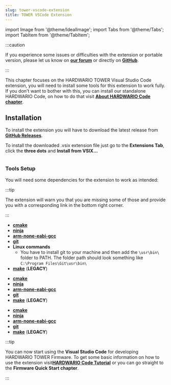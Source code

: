 ```yaml
---
slug: tower-vscode-extension
title: TOWER VSCode Extension
---
```

import Image from '@theme/IdealImage';
import Tabs from '@theme/Tabs';
import TabItem from '@theme/TabItem';

:::caution

If you experience some issues or difficulties with the extension or portable version, please let us know on [**our forum**](https://forum.hardwario.com/) or directly on [**GitHub**](https://github.com/hardwario/hardwario-tower-vscode-extension/issues).

:::

This chapter focuses on the HARDWARIO TOWER Visual Studio Code extension, you will need to install some tools for this extension to work fully. If you don't want to bother with this, you can install our standalone HARDWARIO Code, on how to do that visit [**About HARDWARIO Code chapter**](./about-hardwario-code.md).

## Installation

To install the extension you will have to download the latest release from [**GitHub Releases**](https://github.com/hardwario/hardwario-tower-vscode-extension/releases).

To install the downloaded .vsix extension file just go to the **Extensions Tab**, click the **three dots** and **Install from VSIX...**

<div class="container">
  <div class="row">
    <div class="col col--8">
      <div><Image img={require('./extension-install-guide.png')}/></div>
    </div>
    <div class="col col--2">
    </div>
  </div>
</div>

### Tools Setup

You will need some dependencies for the extension to work as intended:

:::tip

The extension will warn you that you are missing some of those and provide you with a corresponding link in the bottom right corner.

:::

<Tabs groupId="operating-system">
<TabItem value="windows" label="Windows" default>

- [**cmake**](https://cmake.org/install/)
- [**ninja**](https://github.com/ninja-build/ninja/releases)
- [**arm-none-eabi-gcc**](https://mynewt.apache.org/latest/get_started/native_install/cross_tools.html#installing-the-arm-toolchain-for-windows)
- [**git**](https://git-scm.com/book/en/v2/Getting-Started-Installing-Git)
- **Linux commands**
  - You have to install git to your machine and then add the `\usr\bin\` folder to PATH. The folder path should look something like `C:\Program Files\Git\usr\bin\`
- [**make**](https://www.technewstoday.com/install-and-use-make-in-windows/) (**LEGACY**)

</TabItem>
<TabItem value="linux" label="Linux">

- [**cmake**](https://cmake.org/install/)
- [**ninja**](https://github.com/ninja-build/ninja/releases)
- [**arm-none-eabi-gcc**](https://mynewt.apache.org/latest/get_started/native_install/cross_tools.html#installing-the-arm-toolchain-for-linux)
- [**git**](https://git-scm.com/book/en/v2/Getting-Started-Installing-Git)
- [**make**](https://linuxhint.com/install-make-ubuntu/) (**LEGACY**)

</TabItem>
<TabItem value="macOS" label="macOS">

- [**cmake**](https://cmake.org/install/)
- [**ninja**](https://github.com/ninja-build/ninja/releases)
- [**arm-none-eabi-gcc**](https://mynewt.apache.org/latest/get_started/native_install/cross_tools.html#installing-the-arm-toolchain-for-mac-os-x)
- [**git**](https://git-scm.com/book/en/v2/Getting-Started-Installing-Git)
- [**make**](https://formulae.brew.sh/formula/make) (**LEGACY**)

</TabItem>
</Tabs>

:::tip

You can now start using the **Visual Studio Code** for developing HARDWARIO TOWER Firmware. To get some basic information on how to use the extension visit[**HARDWARIO Code Tutorial**](./hardwario-extension-tutorial.md) or you can go straight to the **Firmware Quick Start chapter**.

:::
